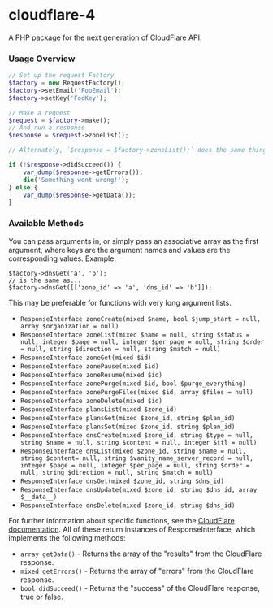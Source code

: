 # cloudflare-4

A PHP package for the next generation of CloudFlare API.

### Usage Overview

```php
// Set up the request Factory
$factory = new RequestFactory();
$factory->setEmail('FooEmail');
$factory->setKey('FooKey');

// Make a request
$request = $factory->make();
// And run a response
$response = $request->zoneList();

// Alternately, `$response = $factory->zoneList();` does the same thing.

if (!$response->didSucceed()) {
    var_dump($response->getErrors());
    die('Something went wrong!');
} else {
    var_dump($response->getData());
}
```

### Available Methods

You can pass arguments in, or simply pass an associative array as the first argument, where keys are the argument names and values are the corresponding values. Example:

```
$factory->dnsGet('a', 'b');
// is the same as...
$factory->dnsGet([['zone_id' => 'a', 'dns_id' => 'b']]);
```

This may be preferable for functions with very long argument lists.

 * `ResponseInterface zoneCreate(mixed $name, bool $jump_start = null, array $organization = null)`
 * `ResponseInterface zoneList(mixed $name = null, string $status = null, integer $page = null, integer $per_page = null, string $order = null, string $direction = null, string $match = null)`
 * `ResponseInterface zoneGet(mixed $id)`
 * `ResponseInterface zonePause(mixed $id)`
 * `ResponseInterface zoneResume(mixed $id)`
 * `ResponseInterface zonePurge(mixed $id, bool $purge_everything)`
 * `ResponseInterface zonePurgeFiles(mixed $id, array $files = null)`
 * `ResponseInterface zoneDelete(mixed $id)`
 * `ResponseInterface plansList(mixed $zone_id)`
 * `ResponseInterface plansGet(mixed $zone_id, string $plan_id)`
 * `ResponseInterface plansSet(mixed $zone_id, string $plan_id)`
 * `ResponseInterface dnsCreate(mixed $zone_id, string $type = null, string $name = null, string $content = null, integer $ttl = null)`
 * `ResponseInterface dnsList(mixed $zone_id, string $name = null, string $content= null, string $vanity_name_server_record = null, integer $page = null, integer $per_page = null, string $order = null, string $direction = null, string $match = null)`
 * `ResponseInterface dnsGet(mixed $zone_id, string $dns_id)`
 * `ResponseInterface dnsUpdate(mixed $zone_id, string $dns_id, array $__data__)`
 * `ResponseInterface dnsDelete(mixed $zone_id, string $dns_id)`
 
For further information about specific functions, see the [CloudFlare documentation](http://developers.cloudflare.com/next/). All of these return instances of ResponseInterface, which implements the following methods:

 * `array getData()` - Returns the array of the "results" from the CloudFlare response.
 * `mixed getErrors()` - Returns the array of "errors" from the CloudFlare response.
 * `bool didSucceed()` - Returns the "success" of the CloudFlare response, true or false.
